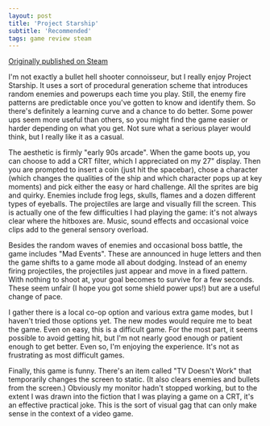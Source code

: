 ```yaml
---
layout: post
title: 'Project Starship'
subtitle: 'Recommended'
tags: game review steam
---
```


[Originally published on Steam](https://steamcommunity.com/id/jlericson/recommended/454890/)


 I'm not exactly a bullet hell shooter connoisseur, but I really enjoy Project Starship. It uses a sort of procedural generation scheme that introduces random enemies and powerups each time you play. Still, the enemy fire patterns are predictable once you've gotten to know and identify them. So there's definitely a learning curve and a chance to do better. Some power ups seem more useful than others, so you might find the game easier or harder depending on what you get. Not sure what a serious player would think, but I really like it as a casual.
 

 

 The aesthetic is firmly "early 90s arcade". When the game boots up, you can choose to add a CRT filter, which I appreciated on my 27" display. Then you are prompted to insert a coin (just hit the spacebar), chose a character (which changes the qualities of the ship and which character pops up at key moments) and pick either the easy or hard challenge. All the sprites are big and quirky. Enemies include frog legs, skulls, flames and a dozen different types of eyeballs. The projectiles are large and visually fill the screen. This is actually one of the few difficulties I had playing the game: it's not always clear where the hitboxes are. Music, sound effects and occasional voice clips add to the general sensory overload.
 

 

 Besides the random waves of enemies and occasional boss battle, the game includes "Mad Events". These are announced in huge letters and then the game shifts to a game mode all about dodging. Instead of an enemy firing projectiles, the projectiles just appear and move in a fixed pattern. With nothing to shoot at, your goal becomes to survive for a few seconds. These seem unfair (I hope you got some shield power ups!) but are a useful change of pace.
 

 

 I gather there is a local co-op option and various extra game modes, but I haven't tried those options yet. The new modes would require me to beat the game. Even on easy, this is a difficult game. For the most part, it seems possible to avoid getting hit, but I'm not nearly good enough or patient enough to get better. Even so, I'm enjoying the experience. It's not as frustrating as most difficult games.
 

 

 Finally, this game is funny. There's an item called "TV Doesn't Work" that temporarily changes the screen to static. (It also clears enemies and bullets from the screen.) Obviously my monitor hadn't stopped working, but to the extent I was drawn into the fiction that I was playing a game on a CRT, it's an effective practical joke. This is the sort of visual gag that can only make sense in the context of a video game.
